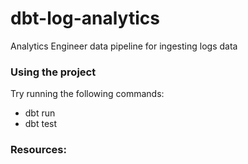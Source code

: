 # dbt-log-analytics
Analytics Engineer data pipeline for ingesting logs data

### Using the project

Try running the following commands:
- dbt run
- dbt test

### Resources:
